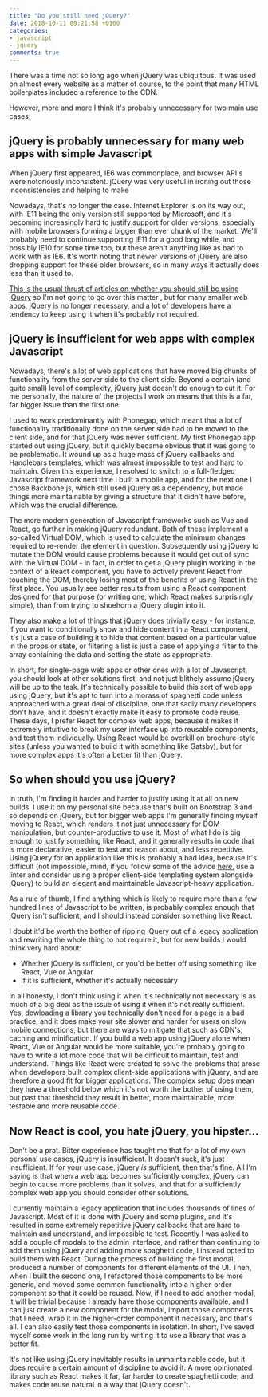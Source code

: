 ```yaml
---
title: "Do you still need jQuery?"
date: 2018-10-11 09:21:58 +0100
categories:
- javascript
- jquery
comments: true
---
```


There was a time not so long ago when jQuery was ubiquitous. It was used on almost every website as a matter of course, to the point that many HTML boilerplates included a reference to the CDN.

However, more and more I think it's probably unnecessary for two main use cases:

jQuery is probably unnecessary for many web apps with simple Javascript
-----------------------------------------------------------------------

When jQuery first appeared, IE6 was commonplace, and browser API's were notoriously inconsistent. jQuery was very useful in ironing out those inconsistencies and helping to make

Nowadays, that's no longer the case. Internet Explorer is on its way out, with IE11 being the only version still supported by Microsoft, and it's becoming increasingly hard to justify support for older versions, especially with mobile browsers forming a bigger than ever chunk of the market. We'll probably need to continue supporting IE11 for a good long while, and possibly IE10 for some time too, but these aren't anything like as bad to work with as IE6. It's worth noting that newer versions of jQuery are also dropping support for these older browsers, so in many ways it actually does less than it used to.

[This is the usual thrust of articles on whether you should still be using jQuery](http://lmgtfy.com/?q=do+you+still+need+jquery) so I'm not going to go over this matter , but for many smaller web apps, jQuery is no longer necessary, and a lot of developers have a tendency to keep using it when it's probably not required.

jQuery is insufficient for web apps with complex Javascript
-----------------------------------------------------------

Nowadays, there's a lot of web applications that have moved big chunks of functionality from the server side to the client side. Beyond a certain (and quite small) level of complexity, jQuery just doesn't do enough to cut it. For me personally, the nature of the projects I work on means that this is a far, far bigger issue than the first one.

I used to work predominantly with Phonegap, which meant that a lot of functionality traditionally done on the server side had to be moved to the client side, and for that jQuery was never sufficient. My first Phonegap app started out using jQuery, but it quickly became obvious that it was going to be problematic. It wound up as a huge mass of jQuery callbacks and Handlebars templates, which was almost impossible to test and hard to maintain. Given this experience, I resolved to switch to a full-fledged Javascript framework next time I built a mobile app, and for the next one I chose Backbone.js, which still used jQuery as a dependency, but made things more maintainable by giving a structure that it didn't have before, which was the crucial difference.

The more modern generation of Javascript frameworks such as Vue and React, go further in making jQuery redundant. Both of these implement a so-called Virtual DOM, which is used to calculate the minimum changes required to re-render the element in question. Subsequently using jQuery to mutate the DOM would cause problems because it would get out of sync with the Virtual DOM - in fact, in order to get a jQuery plugin working in the context of a React component, you have to actively prevent React from touching the DOM, thereby losing most of the benefits of using React in the first place. You usually see better results from using a React component designed for that purpose (or writing one, which React makes surprisingly simple), than from trying to shoehorn a jQuery plugin into it.

They also make a lot of things that jQuery does trivially easy - for instance, if you want to conditionally show and hide content in a React component, it's just a case of building it to hide that content based on a particular value in the props or state, or filtering a list is just a case of applying a filter to the array containing the data and setting the state as appropriate.

In short, for single-page web apps or other ones with a lot of Javascript, you should look at other solutions first, and not just blithely assume jQuery will be up to the task. It's technically possible to build this sort of web app using jQuery, but it's apt to turn into a morass of spaghetti code unless approached with a great deal of discipline, one that sadly many developers don't have, and it doesn't exactly make it easy to promote code reuse. These days, I prefer React for complex web apps, because it makes it extremely intuitive to break my user interface up into reusable components, and test them individually. Using React would be overkill on brochure-style sites (unless you wanted to build it with something like Gatsby), but for more complex apps it's often a better fit than jQuery.

So when should you use jQuery?
------------------------------

In truth, I'm finding it harder and harder to justify using it at all on new builds. I use it on my personal site because that's built on Bootstrap 3 and so depends on jQuery, but for bigger web apps I'm generally finding myself moving to React, which renders it not just unnecessary for DOM manipulation, but counter-productive to use it. Most of what I do is big enough to justify something like React, and it generally results in code that is more declarative, easier to test and reason about, and less repetitive. Using jQuery for an application like this is probably a bad idea, because it's difficult (not impossible, mind, if you follow some of the advice [here](https://learn.jquery.com/code-organization/), use a linter and consider using a proper client-side templating system alongside jQuery) to build an elegant and maintainable Javascript-heavy application.

As a rule of thumb, I find anything which is likely to require more than a few hundred lines of Javascript to be written, is probably complex enough that jQuery isn't sufficient, and I should instead consider something like React.

I doubt it'd be worth the bother of ripping jQuery out of a legacy application and rewriting the whole thing to not require it, but for new builds I would think very hard about:

* Whether jQuery is sufficient, or you'd be better off using something like React, Vue or Angular
* If it is sufficient, whether it's actually necessary

In all honesty, I don't think using it when it's technically not necessary is as much of a big deal as the issue of using it when it's not really sufficient. Yes, dowloading a library you technically don't need for a page is a bad practice, and it does make your site slower and harder for users on slow mobile connections, but there are ways to mitigate that such as CDN's, caching and minification. If you build a web app using jQuery alone when React, Vue or Angular would be more suitable, you're probably going to have to write a lot more code that will be difficult to maintain, test and understand. Things like React were created to solve the problems that arose when developers built complex client-side applications with jQuery, and are therefore a good fit for bigger applications. The complex setup does mean they have a threshold below which it's not worth the bother of using them, but past that threshold they result in better, more maintainable, more testable and more reusable code.

Now React is cool, you hate jQuery, you hipster...
--------------------------------------------------

Don't be a prat. Bitter experience has taught me that for a lot of my own personal use cases, jQuery is insufficient. It doesn't suck, it's just insufficient. If for your use case, jQuery *is* sufficient, then that's fine. All I'm saying is that when a web app becomes sufficiently complex, jQuery can begin to cause more problems than it solves, and that for a sufficiently complex web app you should consider other solutions.

I currently maintain a legacy application that includes thousands of lines of Javascript. Most of it is done with jQuery and some plugins, and it's resulted in some extremely repetitive jQuery callbacks that are hard to maintain and understand, and impossible to test. Recently I was asked to add a couple of modals to the admin interface, and rather than continuing to add them using jQuery and adding more spaghetti code, I instead opted to build them with React. During the process of building the first modal, I produced a number of components for different elements of the UI. Then, when I built the second one, I refactored those components to be more generic, and moved some common functionality into a higher-order component so that it could be reused. Now, if I need to add another modal, it will be trivial because I already have those components available, and I can just create a new component for the modal, import those components that I need, wrap it in the higher-order component if necessary, and that's all. I can also easily test those components in isolation. In short, I've saved myself some work in the long run by writing it to use a library that was a better fit.

It's not like using jQuery inevitably results in unmaintainable code, but it does require a certain amount of discipline to avoid it. A more opinionated library such as React makes it far, far harder to create spaghetti code, and makes code reuse natural in a way that jQuery doesn't.
